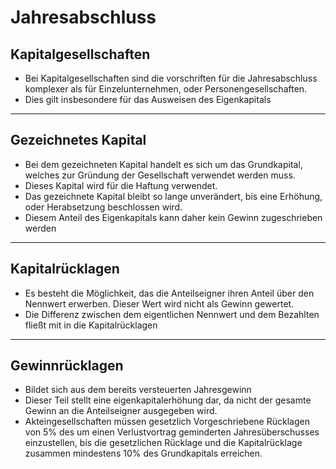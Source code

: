 # Jahresabschluss

## Kapitalgesellschaften

- Bei Kapitalgesellschaften sind die vorschriften für die Jahresabschluss komplexer als für Einzelunternehmen, oder Personengesellschaften.
- Dies gilt insbesondere für das Ausweisen des Eigenkapitals

---

## Gezeichnetes Kapital

- Bei dem gezeichneten Kapital handelt es sich um das Grundkapital, welches zur Gründung der Gesellschaft verwendet werden muss.
- Dieses Kapital wird für die Haftung verwendet.
- Das gezeichnete Kapital bleibt so lange unverändert, bis eine Erhöhung, oder Herabsetzung beschlossen wird.
- Diesem Anteil des Eigenkapitals kann daher kein Gewinn zugeschrieben werden

---

## Kapitalrücklagen

- Es besteht die Möglichkeit, das die Anteilseigner ihren Anteil über den Nennwert erwerben. Dieser Wert wird nicht als Gewinn gewertet.
- Die Differenz zwischen dem eigentlichen Nennwert und dem Bezahlten fließt mit in die Kapitalrücklagen

---

## Gewinnrücklagen

- Bildet sich aus dem bereits versteuerten Jahresgewinn
- Dieser Teil stellt eine eigenkapitalerhöhung dar, da nicht der gesamte Gewinn an die Anteilseigner ausgegeben wird.
- Akteingesellschaften müssen gesetzlich Vorgeschriebene Rücklagen von 5% des um einen Verlustvortrag geminderten Jahresüberschusses einzustellen, bis die gesetzlichen Rücklage und die Kapitalrücklage zusammen mindestens 10% des Grundkapitals erreichen.
